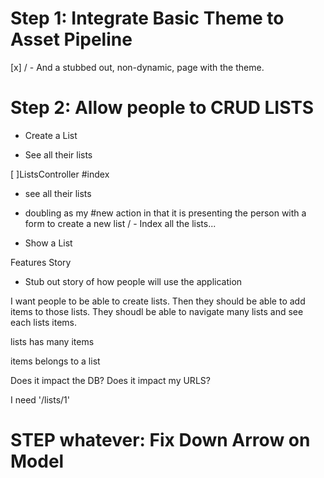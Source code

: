 # Step 1: Integrate Basic Theme to Asset Pipeline

[x] / - And a stubbed out, non-dynamic, page with the theme.



# Step 2: Allow people to CRUD LISTS

- Create a List


- See all their lists


[ ]ListsController
  #index
  - see all their lists
  - doubling as my #new action in that it is presenting the person with a form to create a new list
  / - Index all the lists...



- Show a List

Features Story
- Stub out story of how people will use the application

I want people to be able to create lists. Then they should be able to add items to those lists. They shoudl be able to navigate many lists and see each lists items.

lists
  has many items

items
  belongs to a list







Does it impact the DB?
Does it impact my URLS?

I need '/lists/1'








# STEP whatever: Fix Down Arrow on Model
